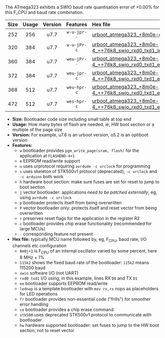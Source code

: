 The ATmega323 exhibits a SWIO baud rate quantisation error of +0.00% for this F_CPU and baud rate combination.

|Size|Usage|Version|Features|Hex file|
|:-:|:-:|:-:|:-:|:--|
|252|256|u7.7|`w-u-jpr--`|[urboot_atmega323_+8m0e-4_++76k8_swio_rxd0_txd1.hex](https://raw.githubusercontent.com/stefanrueger/urboot.hex/main/mcus/atmega323/internal_oscillator/fcpu_+8m0e-4/br_++76k8/urboot_atmega323_+8m0e-4_++76k8_swio_rxd0_txd1.hex)|
|320|384|u7.7|`w-u-jPr-c`|[urboot_atmega323_+8m0e-4_++76k8_swio_rxd0_txd1_lednop_fr_ce.hex](https://raw.githubusercontent.com/stefanrueger/urboot.hex/main/mcus/atmega323/internal_oscillator/fcpu_+8m0e-4/br_++76k8/urboot_atmega323_+8m0e-4_++76k8_swio_rxd0_txd1_lednop_fr_ce.hex)|
|360|384|u7.7|`weu-jPr--`|[urboot_atmega323_+8m0e-4_++76k8_swio_rxd0_txd1_ee_lednop_fr.hex](https://raw.githubusercontent.com/stefanrueger/urboot.hex/main/mcus/atmega323/internal_oscillator/fcpu_+8m0e-4/br_++76k8/urboot_atmega323_+8m0e-4_++76k8_swio_rxd0_txd1_ee_lednop_fr.hex)|
|372|384|u7.7|`weu-jpr-c`|[urboot_atmega323_+8m0e-4_++76k8_swio_rxd0_txd1_ee_lednop_fr_ce.hex](https://raw.githubusercontent.com/stefanrueger/urboot.hex/main/mcus/atmega323/internal_oscillator/fcpu_+8m0e-4/br_++76k8/urboot_atmega323_+8m0e-4_++76k8_swio_rxd0_txd1_ee_lednop_fr_ce.hex)|
|368|512|u7.7|`weu-hpr-c`|[urboot_atmega323_+8m0e-4_++76k8_swio_rxd0_txd1_ee_lednop_fr_ce_hw.hex](https://raw.githubusercontent.com/stefanrueger/urboot.hex/main/mcus/atmega323/internal_oscillator/fcpu_+8m0e-4/br_++76k8/urboot_atmega323_+8m0e-4_++76k8_swio_rxd0_txd1_ee_lednop_fr_ce_hw.hex)|
|472|512|u7.7|`wes-hpr-c`|[urboot_atmega323_+8m0e-4_++76k8_swio_rxd0_txd1_ee_lednop_fr_ce_stk500_hw.hex](https://raw.githubusercontent.com/stefanrueger/urboot.hex/main/mcus/atmega323/internal_oscillator/fcpu_+8m0e-4/br_++76k8/urboot_atmega323_+8m0e-4_++76k8_swio_rxd0_txd1_ee_lednop_fr_ce_stk500_hw.hex)|

- **Size:** Bootloader code size including small table at top end
- **Usage:** How many bytes of flash are needed, ie, HW boot section or a multiple of the page size
- **Version:** For example, u7.6 is an urboot version, o5.2 is an optiboot version
- **Features:**
  + `w` bootloader provides `pgm_write_page(sram, flash)` for the application at `FLASHEND-4+1`
  + `e` EEPROM read/write support
  + `u` uses urprotocol requiring `avrdude -c urclock` for programming
  + `s` uses skeleton of STK500v1 protocol (deprecated); `-c urclock` and `-c arduino` both work
  + `h` hardware boot section: make sure fuses are set for reset to jump to boot section
  + `j` vector bootloader: applications *need to be patched externally*, eg, using `avrdude -c urclock`
  + `p` bootloader protects itself from being overwritten
  + `P` vector bootloader only: protects itself and reset vector from being overwritten
  + `r` preserves reset flags for the application in the register R2
  + `c` bootloader provides chip erase functionality (recommended for large MCUs)
  + `-` corresponding feature not present
- **Hex file:** typically MCU name followed by, eg, F<sub>CPU</sub>, baud rate, I/O channels etc configuration
  + `8m0j+1` is F<sub>CPU</sub> of an internal oscillator varied by some percent, here 8 MHz + 1%
  + `115k2` shows the fixed baud rate of the bootloader: `115k2` means 115200 baud
  + `swio` software I/O (not UART)
  + `rxd0 txd1` I/O using, in this example, lines RX `D0` and TX `D1`
  + `ee` bootloader supports EEPROM read/write
  + `lednop` is a template bootloader with `mov rx,rx` nops as placeholders for LED operations
  + `fr` bootloader provides non-essential code ("frills") for smoother error handling
  + `ce` bootloader provides a chip erase command
  + `stk500` uses deprecated STK500v1 protocol to communicate with bootloader
  + `hw` hardware supported bootloader: set fuses to jump to the HW boot section, not to reset vector
